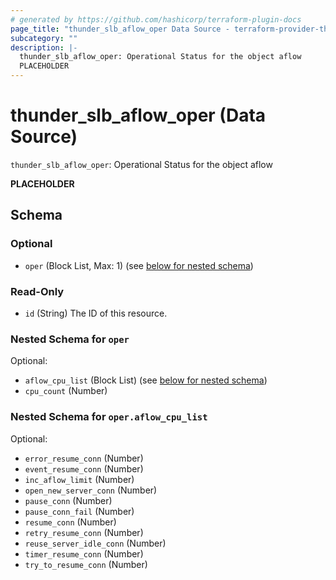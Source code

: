 ```yaml
---
# generated by https://github.com/hashicorp/terraform-plugin-docs
page_title: "thunder_slb_aflow_oper Data Source - terraform-provider-thunder"
subcategory: ""
description: |-
  thunder_slb_aflow_oper: Operational Status for the object aflow
  PLACEHOLDER
---
```


# thunder_slb_aflow_oper (Data Source)

`thunder_slb_aflow_oper`: Operational Status for the object aflow

__PLACEHOLDER__



<!-- schema generated by tfplugindocs -->
## Schema

### Optional

- `oper` (Block List, Max: 1) (see [below for nested schema](#nestedblock--oper))

### Read-Only

- `id` (String) The ID of this resource.

<a id="nestedblock--oper"></a>
### Nested Schema for `oper`

Optional:

- `aflow_cpu_list` (Block List) (see [below for nested schema](#nestedblock--oper--aflow_cpu_list))
- `cpu_count` (Number)

<a id="nestedblock--oper--aflow_cpu_list"></a>
### Nested Schema for `oper.aflow_cpu_list`

Optional:

- `error_resume_conn` (Number)
- `event_resume_conn` (Number)
- `inc_aflow_limit` (Number)
- `open_new_server_conn` (Number)
- `pause_conn` (Number)
- `pause_conn_fail` (Number)
- `resume_conn` (Number)
- `retry_resume_conn` (Number)
- `reuse_server_idle_conn` (Number)
- `timer_resume_conn` (Number)
- `try_to_resume_conn` (Number)


